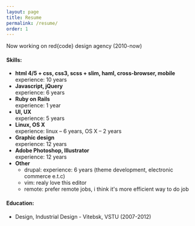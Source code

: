 ```yaml
---
layout: page
title: Resume
permalink: /resume/
order: 1
---
```



Now working on red{code} design agency (2010-now)

#### Skills:

- **html 4/5 + css, css3, scss + slim, haml, cross-browser, mobile** <br>
  experience: 10 years
- **Javascript, jQuery** <br>
  experience: 6 years
- **Ruby on Rails** <br>
  experience: 1 year
- **UI, UX** <br>
  experience: 5 years
- **Linux, OS X** <br>
  experience: linux – 6 years, OS X – 2 years
- **Graphic design** <br>
  experience: 12 years
- **Adobe Photoshop, Illustrator** <br>
  experience: 12 years
- **Other** <br>
  - drupal: experience: 6 years (theme development, electronic commerce e.t.c)
  - vim: realy love this editor
  - remote: prefer remote jobs, i think it's more efficient way to do job

#### Education:
- Design, Industrial Design - Vitebsk, VSTU (2007-2012)
